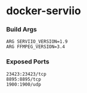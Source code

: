 # docker-serviio

### Build Args

```
ARG SERVIIO_VERSION=1.9
ARG FFMPEG_VERSION=3.4
```

### Exposed Ports

```
23423:23423/tcp
8895:8895/tcp
1900:1900/udp
```
